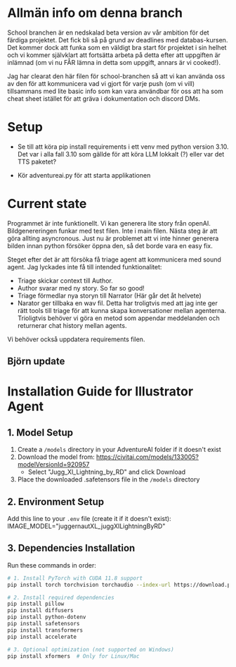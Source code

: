 # Allmän info om denna branch
School branchen är en nedskalad beta version av vår ambition för det färdiga projektet.
Det fick bli så på grund av deadlines med databas-kursen.
Det kommer dock att funka som en väldigt bra start för projektet i sin helhet och vi kommer självklart att fortsätta arbeta på detta efter att uppgiften är inlämnad (om vi nu FÅR lämna in detta som uppgift, annars är vi cooked!).

Jag har clearat den här filen för school-branchen så att vi kan använda oss av den för att kommunicera vad vi gjort för varje push (om vi vill) tillsammans med lite basic info som kan vara användbar för oss att ha som cheat sheet istället för att gräva i dokumentation och discord DMs.

# Setup
- Se till att köra pip install requirements i ett venv med python version 3.10.
Det var i alla fall 3.10 som gällde för att köra LLM lokkalt (?) eller var det TTS paketet?

- Kör adventureai.py för att starta applikationen

# Current state
Programmet är inte funktionellt.
Vi kan generera lite story från openAI.
Bildgenereringen funkar med test filen. Inte i main filen.
Nästa steg är att göra allting asyncronous.
Just nu är problemet att vi inte hinner generera bilden innan python försöker öppna den, så det borde vara en easy fix.

Steget efter det är att försöka få triage agent att kommunicera med sound agent.
Jag lyckades inte få till intended funktionalitet:
- Triage skickar context till Author.
- Author svarar med ny story. So far so good!
- Triage förmedlar nya storyn till Narrator (Här går det åt helvete)
- Narator ger tillbaka en wav fil.
Detta har troligtvis med att jag inte ger rätt tools till triage för att kunna skapa konversationer mellan agenterna.
Trioligtvis behöver vi göra en metod som appendar meddelanden och returnerar chat history mellan agents.

Vi behöver också uppdatera requirements filen.

## Björn update

# Installation Guide for Illustrator Agent

## 1. Model Setup
1. Create a `/models` directory in your AdventureAI folder if it doesn't exist
2. Download the model from: https://civitai.com/models/133005?modelVersionId=920957
   - Select "Jugg_Xl_Lightning_by_RD" and click Download
3. Place the downloaded .safetensors file in the `/models` directory

## 2. Environment Setup
Add this line to your `.env` file (create it if it doesn't exist):
IMAGE_MODEL="juggernautXL_juggXILightningByRD"


## 3. Dependencies Installation
Run these commands in order:
```bash
# 1. Install PyTorch with CUDA 11.8 support
pip install torch torchvision torchaudio --index-url https://download.pytorch.org/whl/cu118

# 2. Install required dependencies
pip install pillow
pip install diffusers
pip install python-dotenv
pip install safetensors
pip install transformers
pip install accelerate

# 3. Optional optimization (not supported on Windows)
pip install xformers  # Only for Linux/Mac